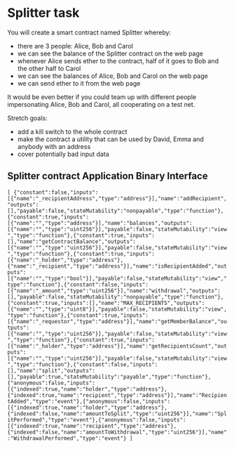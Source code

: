 # Splitter task

You will create a smart contract named Splitter whereby:

- there are 3 people: Alice, Bob and Carol
- we can see the balance of the Splitter contract on the web page
- whenever Alice sends ether to the contract, half of it goes to Bob and the other half to Carol
- we can see the balances of Alice, Bob and Carol on the web page
- we can send ether to it from the web page

It would be even better if you could team up with different people impersonating Alice, Bob and Carol, all cooperating on a test net.

Stretch goals:

- add a kill switch to the whole contract
- make the contract a utility that can be used by David, Emma and anybody with an address
- cover potentially bad input data

## Splitter contract Application Binary Interface

`[ {"constant":false,"inputs":[{"name":"_recipientAddress","type":"address"}],"name":"addRecipient","outputs":[],"payable":false,"stateMutability":"nonpayable","type":"function"},{"constant":true,"inputs":[{"name":"","type":"address"}],"name":"balances","outputs":[{"name":"","type":"uint256"}],"payable":false,"stateMutability":"view","type":"function"},{"constant":true,"inputs":[],"name":"getContractBalance","outputs":[{"name":"","type":"uint256"}],"payable":false,"stateMutability":"view","type":"function"},{"constant":true,"inputs":[{"name":"_holder","type":"address"},{"name":"_recipient","type":"address"}],"name":"isRecipientAdded","outputs":[{"name":"","type":"bool"}],"payable":false,"stateMutability":"view","type":"function"},{"constant":false,"inputs":[{"name":"_amount","type":"uint256"}],"name":"withdrawal","outputs":[],"payable":false,"stateMutability":"nonpayable","type":"function"},{"constant":true,"inputs":[],"name":"MAX_RECIPIENTS","outputs":[{"name":"","type":"uint8"}],"payable":false,"stateMutability":"view","type":"function"},{"constant":true,"inputs":[{"name":"_requestor","type":"address"}],"name":"getMemberBalance","outputs":[{"name":"","type":"uint256"}],"payable":false,"stateMutability":"view","type":"function"},{"constant":true,"inputs":[{"name":"_holder","type":"address"}],"name":"getRecipientsCount","outputs":[{"name":"","type":"uint256"}],"payable":false,"stateMutability":"view","type":"function"},{"constant":false,"inputs":[],"name":"split","outputs":[],"payable":true,"stateMutability":"payable","type":"function"},{"anonymous":false,"inputs":[{"indexed":true,"name":"holder","type":"address"},{"indexed":true,"name":"recipient","type":"address"}],"name":"RecipientAdded","type":"event"},{"anonymous":false,"inputs":[{"indexed":true,"name":"holder","type":"address"},{"indexed":false,"name":"amountToSplit","type":"uint256"}],"name":"SplitPerformed","type":"event"},{"anonymous":false,"inputs":[{"indexed":true,"name":"recipient","type":"address"},{"indexed":false,"name":"amountToWithdrawal","type":"uint256"}],"name":"WithdrawalPerformed","type":"event"} ] `



